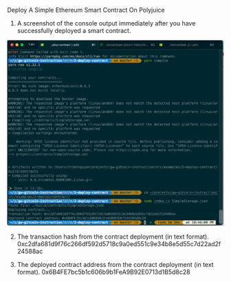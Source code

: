 Deploy A Simple Ethereum Smart Contract On Polyjuice

1. A screenshot of the console output immediately after you have successfully deployed a smart contract.

![alt text](https://github.com/TTNguyenDev/Hackathon-Nervos/blob/main/task_2/proof.png)

2. The transaction hash from the contract deployment (in text format).
0xc2dfa681d9f76c266df592d5718c9a0ed551c9e34b8e5d55c7d22ad2f24588ac

3. The deployed contract address from the contract deployment (in text format).
0x6B4FE7bc5b1c606b9b1FeA9B92E0713d1B5d8c28
